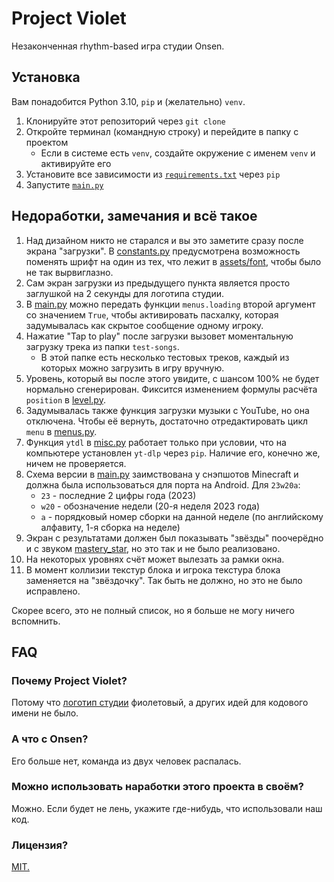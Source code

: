 # Project Violet
Незаконченная rhythm-based игра студии Onsen.

## Установка
Вам понадобится Python 3.10, `pip` и (желательно) `venv`. 

1. Клонируйте этот репозиторий через `git clone`
2. Откройте терминал (командную строку) и перейдите в папку с проектом
    - Если в системе есть `venv`, создайте окружение с именем `venv` и активируйте его
3. Установите все зависимости из [`requirements.txt`](./requirements.txt) через `pip`
4. Запустите [`main.py`](./main.py)

## Недоработки, замечания и всё такое
1. Над дизайном никто не старался и вы это заметите сразу после экрана "загрузки". В [constants.py](./constants.py) предусмотрена возможность поменять шрифт на один из тех, что лежит в [assets/font](./assets/font/), чтобы было не так вырвиглазно.
2. Сам экран загрузки из предыдущего пункта является просто заглушкой на 2 секунды для логотипа студии.
3. В [main.py](./main.py) можно передать функции `menus.loading` второй аргумент со значением `True`, чтобы активировать пасхалку, которая задумывалась как скрытое сообщение одному игроку.
4. Нажатие "Tap to play" после загрузки вызовет моментальную загрузку трека из папки `test-songs`.
    - В этой папке есть несколько тестовых треков, каждый из которых можно загрузить в игру вручную.
5. Уровень, который вы после этого увидите, с шансом 100% не будет нормально сгенерирован. Фиксится изменением формулы расчёта `position` в [level.py](level.py).
6. Задумывалась также функция загрузки музыки с YouTube, но она отключена. Чтобы её вернуть, достаточно отредактировать цикл `menu` в [menus.py](./menus.py).
7. Функция `ytdl` в [misc.py](./misc.py) работает только при условии, что на компьютере установлен `yt-dlp` через `pip`. Наличие его, конечно же, ничем не проверяется.
8. Схема версии в [main.py](./main.py) заимствована у снэпшотов Minecraft и должна была использоваться для порта на Android. Для `23w20a`:
    - `23` - последние 2 цифры года (2023)
    - `w20` - обозначение недели (20-я неделя 2023 года)
    - `a` - порядковый номер сборки на данной неделе (по английскому алфавиту, 1-я сборка на неделе)
9. Экран с результатами должен был показывать "звёзды" поочерёдно и с звуком [mastery_star](./assets/level/mastery_star.ogg), но это так и не было реализовано.
10. На некоторых уровнях счёт может вылезать за рамки окна.
11. В момент коллизии текстур блока и игрока текстура блока заменяется на "звёздочку". Так быть не должно, но это не было исправлено.

Скорее всего, это не полный список, но я больше не могу ничего вспомнить.

## FAQ
### Почему Project Violet?
Потому что [логотип студии](./assets/onsen.png) фиолетовый, а других идей для кодового имени не было.

### А что с Onsen?
Его больше нет, команда из двух человек распалась.

### Можно использовать наработки этого проекта в своём?
Можно. Если будет не лень, укажите где-нибудь, что использовали наш код.

### Лицензия?
[MIT.](./LICENSE)